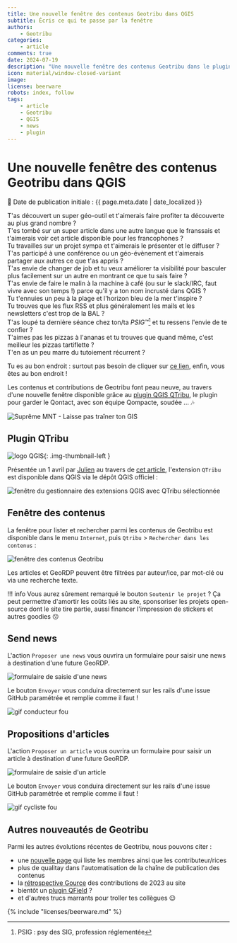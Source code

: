 ```yaml
---
title: Une nouvelle fenêtre des contenus Geotribu dans QGIS
subtitle: Écris ce qui te passe par la fenêtre
authors:
    - Geotribu
categories:
    - article
comments: true
date: 2024-07-19
description: "Une nouvelle fenêtre des contenus Geotribu dans le plugin QGIS QTribu, qui permet d'accéder et de contribuer aux contenus du site"
icon: material/window-closed-variant
image:
license: beerware
robots: index, follow
tags:
    - article
    - Geotribu
    - QGIS
    - news
    - plugin
---
```


# Une nouvelle fenêtre des contenus Geotribu dans QGIS

:calendar: Date de publication initiale : {{ page.meta.date | date_localized }}

T'as découvert un super géo-outil et t'aimerais faire profiter ta découverte au plus grand nombre ?  
T'es tombé sur un super article dans une autre langue que le franssais et t'aimerais voir cet article disponible pour les francophones ?  
Tu travailles sur un projet sympa et t'aimerais le présenter et le diffuser ?  
T'as participé à une conférence ou un géo-évènement et t'aimerais partager aux autres ce que t'as appris ?  
T'as envie de changer de job et tu veux améliorer ta visibilité pour basculer plus facilement sur un autre en montrant ce que tu sais faire ?  
T'as envie de faire le malin à la machine à café (ou sur le slack/IRC, faut vivre avec son temps !) parce qu'il y a ton nom incrusté dans QGIS ?  
Tu t'ennuies un peu à la plage et l'horizon bleu de la mer t'inspire ?  
Tu trouves que les flux RSS et plus généralement les mails et les newsletters c'est trop de la BAL ?  
T'as loupé ta dernière séance chez ton/ta *PSIG™*[^1] et tu ressens l'envie de te confier ?  
T'aimes pas les pizzas à l'ananas et tu trouves que quand même, c'est meilleur les pizzas tartiflette ?  
T'en as un peu marre du tutoiement récurrent ?

Tu es au bon endroit : surtout pas besoin de cliquer sur [ce lien](https://theuselessweb.com/), enfin, vous êtes au bon endroit !

Les contenus et contributions de Geotribu font peau neuve, au travers d'une nouvelle fenêtre disponible grâce au [plugin QGIS QTribu](https://plugins.qgis.org/plugins/qtribu/), le plugin pour garder le Qontact, avec son équipe Qompacte, soudée ... :notes:

![Suprême MNT - Laisse pas traîner ton GIS](https://cdn.geotribu.fr/img/articles-blog-rdp/articles/2024/qtribu-nouvelle-fenetre/supreme_mnt.webp)

## Plugin QTribu

![logo QGIS](https://cdn.geotribu.fr/img/logos-icones/logiciels_librairies/qgis.png "logo QGIS"){: .img-thumbnail-left }

Présentée un 1 avril par [Julien](../../team/julien-moura.md) au travers de [cet article](../2021/2021-04-01_qtribu_plugin_qgis_geotribu.md), l'extension `QTribu` est disponible dans QGIS via le dépôt QGIS officiel :

![fenêtre du gestionnaire des extensions QGIS avec QTribu sélectionnée](https://cdn.geotribu.fr/img/articles-blog-rdp/articles/2024/qtribu-nouvelle-fenetre/qtribu-qgis-plugin.webp)

## Fenêtre des contenus

La fenêtre pour lister et rechercher parmi les contenus de Geotribu est disponible dans le menu `Internet`, puis `Qtribu` > `Rechercher dans les contenus` :

![fenêtre des contenus Geotribu](https://cdn.geotribu.fr/img/articles-blog-rdp/articles/2024/qtribu-nouvelle-fenetre/qtribu-fenetre-contenus.webp)

Les articles et GeoRDP peuvent être filtrées par auteur/ice, par mot-clé ou via une recherche texte.

!!! info
    Vous aurez sûrement remarqué le bouton `Soutenir le projet` ? Ça peut permettre d'amortir les coûts liés au site, sponsoriser les projets open-source dont le site tire partie, aussi financer l'impression de stickers et autres goodies :kissing:

## Send news

L'action `Proposer une news` vous ouvrira un formulaire pour saisir une news à destination d'une future GeoRDP.

![formulaire de saisie d'une news](https://cdn.geotribu.fr/img/articles-blog-rdp/articles/2024/qtribu-nouvelle-fenetre/qtribu-news.webp)

Le bouton `Envoyer` vous conduira directement sur les rails d'une issue GitHub paramétrée et remplie comme il faut !

![gif conducteur fou](https://cdn.geotribu.fr/img/articles-blog-rdp/articles/2024/qtribu-nouvelle-fenetre/gif-drive.gif)

## Propositions d'articles

L'action `Proposer un article` vous ouvrira un formulaire pour saisir un article à destination d'une future GeoRDP.

![formulaire de saisie d'un article](https://cdn.geotribu.fr/img/articles-blog-rdp/articles/2024/qtribu-nouvelle-fenetre/qtribu-article.webp)

Le bouton `Envoyer` vous conduira directement sur les rails d'une issue GitHub paramétrée et remplie comme il faut !

![gif cycliste fou](https://cdn.geotribu.fr/img/articles-blog-rdp/articles/2024/qtribu-nouvelle-fenetre/gif-bicycle.gif)

## Autres nouveautés de Geotribu

Parmi les autres évolutions récentes de Geotribu, nous pouvons citer :

- une [nouvelle page](https://geotribu.fr/team/) qui liste les membres ainsi que les contributeur/rices
- plus de qualitay dans l'automatisation de la chaîne de publication des contenus
- la [rétrospective Gource](https://www.youtube.com/watch?v=cHQzkNkLeW8) des contributions de 2023 au site
- bientôt un [plugin QField](https://www.opengis.ch/2024/06/18/supercharge-your-fieldwork-with-qfields-project-and-app-wide-plugins/) ?
- et d'autres trucs marrants pour troller tes collègues :wink:

<!-- Footnotes reference -->
[^1]: PSIG : psy des SIG, profession réglementée

<!-- geotribu:authors-block -->

{% include "licenses/beerware.md" %}
